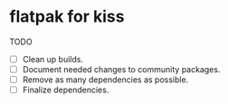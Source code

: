 # flatpak for kiss

TODO

- [ ] Clean up builds.
- [ ] Document needed changes to community packages.
- [ ] Remove as many dependencies as possible.
- [ ] Finalize dependencies.

